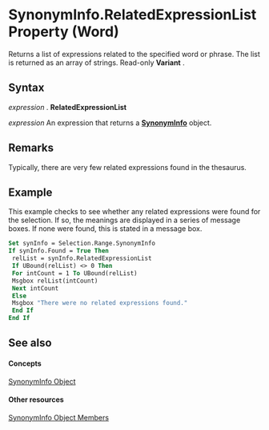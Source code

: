 
# SynonymInfo.RelatedExpressionList Property (Word)

Returns a list of expressions related to the specified word or phrase. The list is returned as an array of strings. Read-only  **Variant** .


## Syntax

 _expression_ . **RelatedExpressionList**

 _expression_ An expression that returns a **[SynonymInfo](0af2d733-a038-1f67-ddca-2b05b3af1b7c.md)** object.


## Remarks

Typically, there are very few related expressions found in the thesaurus.


## Example

This example checks to see whether any related expressions were found for the selection. If so, the meanings are displayed in a series of message boxes. If none were found, this is stated in a message box.


```vb
Set synInfo = Selection.Range.SynonymInfo 
If synInfo.Found = True Then 
 relList = synInfo.RelatedExpressionList 
 If UBound(relList) <> 0 Then 
 For intCount = 1 To UBound(relList) 
 Msgbox relList(intCount) 
 Next intCount 
 Else 
 Msgbox "There were no related expressions found." 
 End If 
End If
```


## See also


#### Concepts


[SynonymInfo Object](0af2d733-a038-1f67-ddca-2b05b3af1b7c.md)
#### Other resources


[SynonymInfo Object Members](d53e5108-edb5-a845-bab8-db4d51faf9ab.md)
